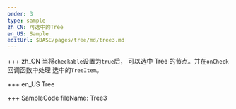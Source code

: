 ```yaml
---
order: 3
type: sample
zh_CN: 可选中的Tree
en_US: Sample
editUrl: $BASE/pages/tree/md/tree3.md
---
```


+++ zh_CN
当将<Code>checkable</Code>设置为<Code>true</Code>后， 可以选中 Tree 的节点。并在<Code>onCheck</Code>回调函数中处理
选中的<Code>TreeItem</Code>。

+++ en_US
Tree

+++ SampleCode
fileName: Tree3
